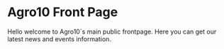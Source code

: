 # Agro10 Front Page

Hello welcome to Agro10´s main public frontpage. Here you can get our latest news and events information.
